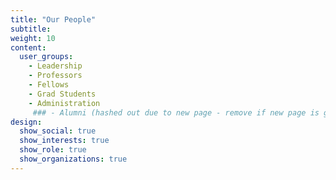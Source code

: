 ```yaml
---
title: "Our People"
subtitle:
weight: 10
content:
  user_groups:
    - Leadership
    - Professors
    - Fellows
    - Grad Students
    - Administration
     ### - Alumni (hashed out due to new page - remove if new page is good)
design:
  show_social: true
  show_interests: true
  show_role: true
  show_organizations: true
---
```

